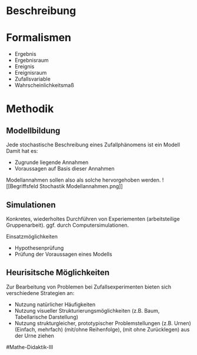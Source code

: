 # Beschreibung


# Formalismen
- Ergebnis
- Ergebnisraum
- Ereignis
- Ereignisraum
- Zufallsvariable
- Wahrscheinlichkeitsmaß

# Methodik
## Modellbildung
Jede stochastische Beschreibung eines Zufallphänomens ist ein Modell
Damit hat es:
- Zugrunde liegende Annahmen
- Voraussagen auf Basis dieser Annahmen

Modellannahmen sollen also als solche hervorgehoben werden.
![[Begriffsfeld Stochastik Modellannahmen.png]]

## Simulationen
Konkretes, wiederholtes Durchführen von Experiementen (arbeitsteilige Gruppenarbeit). ggf. durch Computersimulationen.

Einsatzmöglichkeiten
- Hypothesenprüfung
- Prüfung der Voraussagen eines Modells

## Heurisitsche Möglichkeiten
Zur Bearbeitung von Problemen bei Zufallsexperimenten bieten sich verschiedene Strategien an:
- Nutzung natürlicher Häufigkeiten
- Nutzung visueller Strukturierungsmöglichkeiten (z.B. Baum, Tabellarische Darstellung)
- Nutzung strukturgleicher, prototypischer Problemstellungen (z.B. Urnen)
(Einfach, mehrfach) (mit/ohne Reihenfolge), (mit ohne Zurücklegen) aus der Urne ziehen



#Mathe-Didaktik-III 



